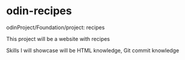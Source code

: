 # odin-recipes
odinProject/Foundation/project: recipes

This project will be a website with recipes

Skills I will showcase will be HTML knowledge, Git commit knowledge
